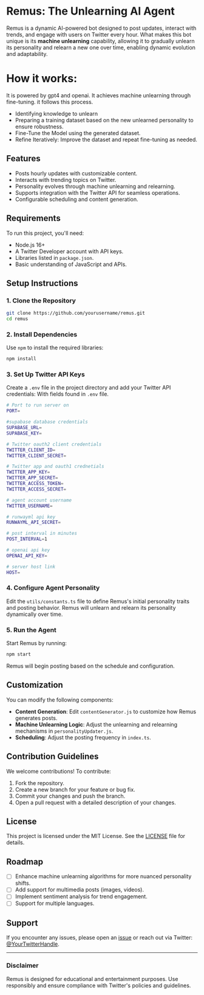 # Remus: The Unlearning AI Agent

Remus is a dynamic AI-powered bot designed to post updates, interact with trends, and engage with users on Twitter every hour. What makes this bot unique is its **machine unlearning** capability, allowing it to gradually unlearn its personality and relearn a new one over time, enabling dynamic evolution and adaptability.

# How it works:

It is powered by gpt4 and openai. It achieves machine unlearning through fine-tuning. it follows this process.

- Identifying knowledge to unlearn
- Preparing a training dataset based on the new unlearned personality to ensure robustness.
- Fine-Tune the Model using the generated dataset.
- Refine Iteratively: Improve the dataset and repeat fine-tuning as needed.

## Features

- Posts hourly updates with customizable content.
- Interacts with trending topics on Twitter.
- Personality evolves through machine unlearning and relearning.
- Supports integration with the Twitter API for seamless operations.
- Configurable scheduling and content generation.

## Requirements

To run this project, you'll need:

- Node.js 16+
- A Twitter Developer account with API keys.
- Libraries listed in `package.json`.
- Basic understanding of JavaScript and APIs.

## Setup Instructions

### 1. Clone the Repository

```bash
git clone https://github.com/yourusername/remus.git
cd remus
```

### 2. Install Dependencies

Use `npm` to install the required libraries:

```bash
npm install
```

### 3. Set Up Twitter API Keys

Create a `.env` file in the project directory and add your Twitter API credentials:
With fields found in `.env` file.

```bash
# Port to run server on
PORT=

#supabase database credentials
SUPABASE_URL=
SUPABASE_KEY=

# Twitter oauth2 client credentials
TWITTER_CLIENT_ID=
TWITTER_CLIENT_SECRET=

# Twitter app and oauth1 crednetials
TWITTER_APP_KEY=
TWITTER_APP_SECRET=
TWITTER_ACCESS_TOKEN=
TWITTER_ACCESS_SECRET=

# agent account username
TWITTER_USERNAME=

# runwayml api key
RUNWAYML_API_SECRET=

# post interval in minutes
POST_INTERVAL=1

# openai api key
OPENAI_API_KEY=

# server host link
HOST=
```

### 4. Configure Agent Personality

Edit the `utils/constants.ts` file to define Remus's initial personality traits and posting behavior. Remus will unlearn and relearn its personality dynamically over time.

### 5. Run the Agent

Start Remus by running:

```bash
npm start
```

Remus will begin posting based on the schedule and configuration.

## Customization

You can modify the following components:

- **Content Generation**: Edit `contentGenerator.js` to customize how Remus generates posts.
- **Machine Unlearning Logic**: Adjust the unlearning and relearning mechanisms in `personalityUpdater.js`.
- **Scheduling**: Adjust the posting frequency in `index.ts`.

## Contribution Guidelines

We welcome contributions! To contribute:

1. Fork the repository.
2. Create a new branch for your feature or bug fix.
3. Commit your changes and push the branch.
4. Open a pull request with a detailed description of your changes.

## License

This project is licensed under the MIT License. See the [LICENSE](LICENSE) file for details.

## Roadmap

- [ ] Enhance machine unlearning algorithms for more nuanced personality shifts.
- [ ] Add support for multimedia posts (images, videos).
- [ ] Implement sentiment analysis for trend engagement.
- [ ] Support for multiple languages.

## Support

If you encounter any issues, please open an [issue](https://github.com/elviskelvin/remus/issues) or reach out via Twitter: [@YourTwitterHandle](https://twitter.com/remusisreal).

---

### Disclaimer

Remus is designed for educational and entertainment purposes. Use responsibly and ensure compliance with Twitter's policies and guidelines.
